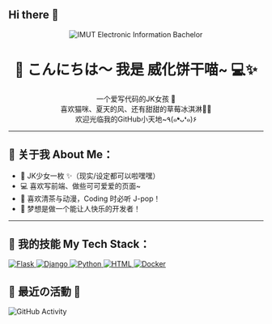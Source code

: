 ## Hi there 👋
<p align="center">
  <img src="https://img.shields.io/badge/IMUT-Electronic%20Information%20Bachelor-ff69b4?style=for-the-badge&logo=starship&logoColor=white&labelColor=6e48aa&color=fed766" alt="IMUT Electronic Information Bachelor" title="IMUT Electronic Information Bachelor">

</p>

<h1 align="center">🌸 こんにちは～ 我是 威化饼干喵~ 💻✨</h1>

<p align="center">
  一个爱写代码的JK女孩 🎀<br>
  喜欢猫咪、夏天的风、还有甜甜的草莓冰淇淋🍓🍦<br>
  欢迎光临我的GitHub小天地~٩(๑❛ᴗ❛๑)۶
</p>

---

## 💖 关于我 About Me：

- 🏫 JK少女一枚 ✨（现实/设定都可以啦嘿嘿）
- 💻 喜欢写前端、做些可可爱爱的页面~
- 🍵 喜欢清茶与动漫，Coding 时必听 J-pop！
- 🌻 梦想是做一个能让人快乐的开发者！

---

## 🧁 我的技能 My Tech Stack：

<!-- Flask -->
<a href="#">
  <img src="https://img.shields.io/badge/Flask-000000?style=for-the-badge&logo=flask&logoColor=white&labelColor=8a2be2&color=ff9fe5" alt="Flask" title="Flask">
</a>

<!-- Django -->
<a href="#">
  <img src="https://img.shields.io/badge/Django-092E20?style=for-the-badge&logo=django&logoColor=white&labelColor=0c4b33&color=7fffd4" alt="Django" title="Django">
</a>

<!-- Python -->
<a href="#">
  <img src="https://img.shields.io/badge/Python-3776AB?style=for-the-badge&logo=python&logoColor=white&labelColor=306998&color=ffd43b" alt="Python" title="Python">
</a>

<!-- HTML -->
<a href="#">
  <img src="https://img.shields.io/badge/HTML-E34F26?style=for-the-badge&logo=html5&logoColor=white&labelColor=c1666b&color=f4d35e" alt="HTML" title="HTML">
</a>

<!-- Docker -->
<a href="#">
  <img src="https://img.shields.io/badge/Docker-2496ED?style=for-the-badge&logo=docker&logoColor=white&labelColor=1d4e89&color=8ac6d0" alt="Docker" title="Docker">
</a>


## 🌸 最近の活動 🌸
  
![GitHub Activity](https://github-readme-activity-graph.vercel.app/graph?username=IMUTshuaiwei&theme=react-dark&bg_color=fff0f5&color=ff6b9e&line=ff9eb7&point=ffb6c1)
